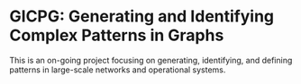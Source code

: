 # GICPG: Generating and Identifying Complex Patterns in Graphs

This is an on-going project focusing on generating, identifying, and defining patterns in large-scale networks and operational systems.
